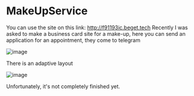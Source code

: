 # MakeUpService 
You can use the site on this link: http://f91193ic.beget.tech
Recently I was asked to make a business card site for a make-up, here you can send an application for an appointment, they come to telegram  

![image](https://github.com/Metamor223/MakeUpService/assets/104434657/a7092f90-a752-441f-82ef-83ba608213e8)

There is an adaptive layout

![image](https://github.com/Metamor223/MakeUpService/assets/104434657/72255684-2efd-4ad1-93b0-76f64822a432)

Unfortunately, it's not completely finished yet.
